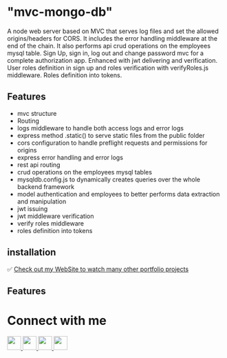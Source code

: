# "mvc-mongo-db"
  A node web server based on MVC that serves log files and set the allowed origins/headers for CORS. It includes the error handling middleware at the end of the chain. It also performs api crud operations on the employees mysql table. Sign Up, sign in, log out and change password mvc for a complete authorization app. Enhanced with jwt delivering and verification. User roles definition in sign up and roles verification with verifyRoles.js middleware. Roles definition into tokens.
## Features
- mvc structure
- Routing 
- logs middleware to handle both access logs and error logs
- express method .static() to serve static files from the public folder 
- cors configuration to handle preflight requests and permissions for origins
- express error handling and error logs 
- rest api routing
- crud operations on the employees mysql tables 
- mysqldb.config.js to dynamically creates queries over the whole backend framework
- model authentication and employees to better performs data extraction and manipulation
- jwt issuing 
- jwt middleware verification
- verify roles middleware
- roles definition into tokens

## installation

✅ [Check out my WebSite to watch many other portfolio projects](https://lorenzo-viganego.com/)

## Features

# Connect with me

<p align="left"> <a href="https://www.github.com/lorenzoVwebDev" target="_blank" rel="noreferrer"> <picture> <source media="(prefers-color-scheme: dark)" srcset="https://raw.githubusercontent.com/danielcranney/readme-generator/main/public/icons/socials/github-dark.svg" /> <source media="(prefers-color-scheme: light)" srcset="https://raw.githubusercontent.com/danielcranney/readme-generator/main/public/icons/socials/github.svg" /> <img src="https://raw.githubusercontent.com/danielcranney/readme-generator/main/public/icons/socials/github.svg" width="32" height="32" /> </picture> </a> <a href="http://www.instagram.com/lorenzoviganego/" target="_blank" rel="noreferrer"> <picture> <source media="(prefers-color-scheme: dark)" srcset="https://raw.githubusercontent.com/danielcranney/readme-generator/main/public/icons/socials/instagram-dark.svg" /> <source media="(prefers-color-scheme: light)" srcset="https://raw.githubusercontent.com/danielcranney/readme-generator/main/public/icons/socials/instagram.svg" /> <img src="https://raw.githubusercontent.com/danielcranney/readme-generator/main/public/icons/socials/instagram.svg" width="32" height="32" /> </picture> </a> <a href="https://www.linkedin.com/in/lorenzo-viganego-1325441a3/" target="_blank" rel="noreferrer"> <picture> <source media="(prefers-color-scheme: dark)" srcset="https://raw.githubusercontent.com/danielcranney/readme-generator/main/public/icons/socials/linkedin-dark.svg" /> <source media="(prefers-color-scheme: light)" srcset="https://raw.githubusercontent.com/danielcranney/readme-generator/main/public/icons/socials/linkedin.svg" /> <img src="https://raw.githubusercontent.com/danielcranney/readme-generator/main/public/icons/socials/linkedin.svg" width="32" height="32" /> </picture> </a> <a href="https://www.youtube.com/@lorenzoviganegomusic" target="_blank" rel="noreferrer"> <picture> <source media="(prefers-color-scheme: dark)" srcset="https://raw.githubusercontent.com/danielcranney/readme-generator/main/public/icons/socials/youtube-dark.svg" /> <source media="(prefers-color-scheme: light)" srcset="https://raw.githubusercontent.com/danielcranney/readme-generator/main/public/icons/socials/youtube.svg" /> <img src="https://raw.githubusercontent.com/danielcranney/readme-generator/main/public/icons/socials/youtube.svg" width="32" height="32" /> </picture> </a></p>
